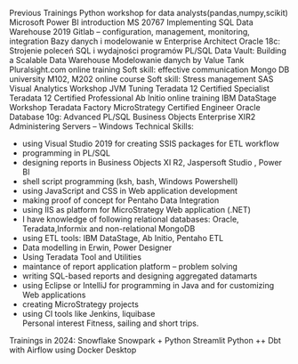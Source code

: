  Previous Trainings
 Python workshop for data analysts(pandas,numpy,scikit)
 Microsoft Power BI introduction
 MS 20767 Implementing SQL Data Warehouse 2019
 Gitlab – configuration, management, monitoring, integration
 Bazy danych i modelowanie w Enterprise Architect
 Oracle 18c: Strojenie poleceń SQL i wydajności programów PL/SQL
 Data Vault: Building a Scalable Data Warehouse
 Modelowanie danych by Value Tank
 Pluralsight.com online training
 Soft skill: effective communication
 Mongo DB university M102, M202 online course
 Soft skill: Stress management
 SAS Visual Analytics Workshop
 JVM Tuning
 Teradata 12 Certified Specialist
 Teradata 12 Certified Professional
 Ab Initio online training
 IBM DataStage Workshop
 Teradata Factory
 MicroStrategy Certified Engineer
 Oracle Database 10g: Advanced PL/SQL
 Business Objects Enterprise XIR2 Administering Servers – Windows
Technical Skills:
- using Visual Studio 2019 for creating SSIS packages for ETL workflow
- programming in PL/SQL
- designing reports in Business Objects XI R2, Jaspersoft Studio , Power BI 
- shell script programming (ksh, bash, Windows Powershell)
- using JavaScript and CSS in Web application development
- making proof of concept for Pentaho Data Integration
- using IIS as platform for MicroStrategy Web application (.NET)
- I have knowledge of following relational databases:  Oracle, Teradata,Informix and non-relational MongoDB
-  using ETL tools: IBM DataStage, Ab Initio, Pentaho ETL
-  Data modelling in Erwin, Power Designer
-  Using Teradata Tool and Utilities
-  maintance of report application platform – problem solving
-  writing SQL-based reports and designing aggregated datamarts
-  using Eclipse or IntelliJ for programming in Java and for customizing Web applications 
-  creating MicroStrategy projects
-  using CI tools like Jenkins, liquibase  
Personal interest
Fitness, sailing and short trips.

 Trainings in 2024:
 Snowflake
 Snowpark + Python
 Streamlit
 Python ++ 
 Dbt with Airflow using Docker Desktop
 
 
